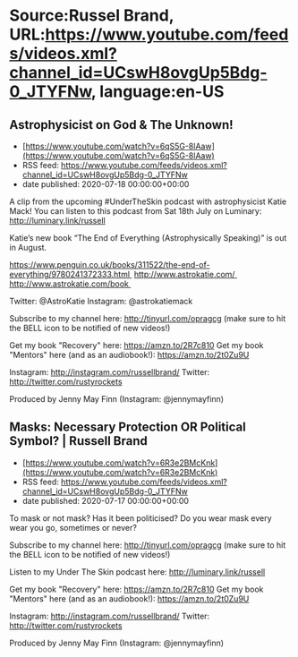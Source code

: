 # Source:Russel Brand, URL:https://www.youtube.com/feeds/videos.xml?channel_id=UCswH8ovgUp5Bdg-0_JTYFNw, language:en-US

## Astrophysicist on God & The Unknown!
 - [https://www.youtube.com/watch?v=6qS5G-8lAaw](https://www.youtube.com/watch?v=6qS5G-8lAaw)
 - RSS feed: https://www.youtube.com/feeds/videos.xml?channel_id=UCswH8ovgUp5Bdg-0_JTYFNw
 - date published: 2020-07-18 00:00:00+00:00

A clip from the upcoming #UnderTheSkin podcast with astrophysicist Katie Mack!
You can listen to this podcast from Sat 18th July on Luminary: http://luminary.link/russell

Katie’s new book “The End of Everything (Astrophysically Speaking)” is out in August.

https://www.penguin.co.uk/books/311522/the-end-of-everything/9780241372333.html 
http://www.astrokatie.com/ 
http://www.astrokatie.com/book 

Twitter: @AstroKatie
Instagram: @astrokatiemack

Subscribe to my channel here: http://tinyurl.com/opragcg
(make sure to hit the BELL icon to be notified of new videos!)

Get my book "Recovery" here: https://amzn.to/2R7c810
Get my book "Mentors" here (and as an audiobook!): https://amzn.to/2t0Zu9U

Instagram: http://instagram.com/russellbrand/
Twitter: http://twitter.com/rustyrockets

Produced by Jenny May Finn (Instagram: @jennymayfinn)

## Masks: Necessary Protection OR Political Symbol? | Russell Brand
 - [https://www.youtube.com/watch?v=6R3e2BMcKnk](https://www.youtube.com/watch?v=6R3e2BMcKnk)
 - RSS feed: https://www.youtube.com/feeds/videos.xml?channel_id=UCswH8ovgUp5Bdg-0_JTYFNw
 - date published: 2020-07-17 00:00:00+00:00

To mask or not mask? Has it been politicised?
Do you wear mask every wear you go, sometimes or never?

Subscribe to my channel here: http://tinyurl.com/opragcg
(make sure to hit the BELL icon to be notified of new videos!)

Listen to my Under The Skin podcast here: 
http://luminary.link/russell

Get my book "Recovery" here: https://amzn.to/2R7c810
Get my book "Mentors" here (and as an audiobook!): https://amzn.to/2t0Zu9U

Instagram: http://instagram.com/russellbrand/
Twitter: http://twitter.com/rustyrockets

Produced by Jenny May Finn (Instagram: @jennymayfinn)

